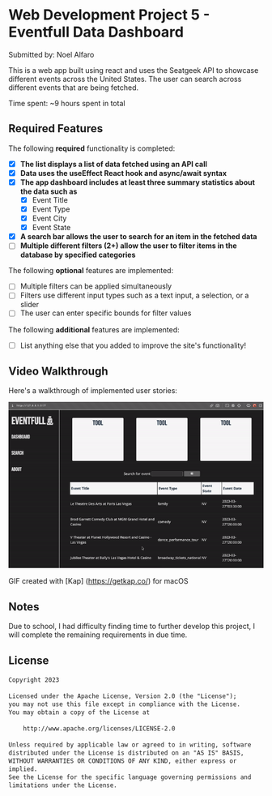 # Web Development Project 5 - Eventfull Data Dashboard

Submitted by: Noel Alfaro

This is a web app built using react and uses the Seatgeek API to showcase different events across the United States. The user can search across different events that are being fetched.

Time spent: ~9 hours spent in total

## Required Features

The following **required** functionality is completed:

- [x] **The list displays a list of data fetched using an API call**
- [x] **Data uses the useEffect React hook and async/await syntax**
- [x] **The app dashboard includes at least three summary statistics about the data such as**
  - [x] Event Title
  - [x] Event Type
  - [x] Event City
  - [x] Event State
- [x] **A search bar allows the user to search for an item in the fetched data**
- [ ] **Multiple different filters (2+) allow the user to filter items in the database by specified categories**

The following **optional** features are implemented:

- [ ] Multiple filters can be applied simultaneously
- [ ] Filters use different input types such as a text input, a selection, or a slider
- [ ] The user can enter specific bounds for filter values

The following **additional** features are implemented:

- [ ] List anything else that you added to improve the site's functionality!

## Video Walkthrough

Here's a walkthrough of implemented user stories:

<img src='./src/assets/gif-kapture.gif' title='Video Walkthrough' width='' alt='Video Walkthrough' />

GIF created with [Kap] (https://getkap.co/) for macOS

## Notes

Due to school, I had difficulty finding time to further develop this project, I will complete the remaining requirements in due time.

## License

    Copyright 2023

    Licensed under the Apache License, Version 2.0 (the "License");
    you may not use this file except in compliance with the License.
    You may obtain a copy of the License at

        http://www.apache.org/licenses/LICENSE-2.0

    Unless required by applicable law or agreed to in writing, software
    distributed under the License is distributed on an "AS IS" BASIS,
    WITHOUT WARRANTIES OR CONDITIONS OF ANY KIND, either express or implied.
    See the License for the specific language governing permissions and
    limitations under the License.
